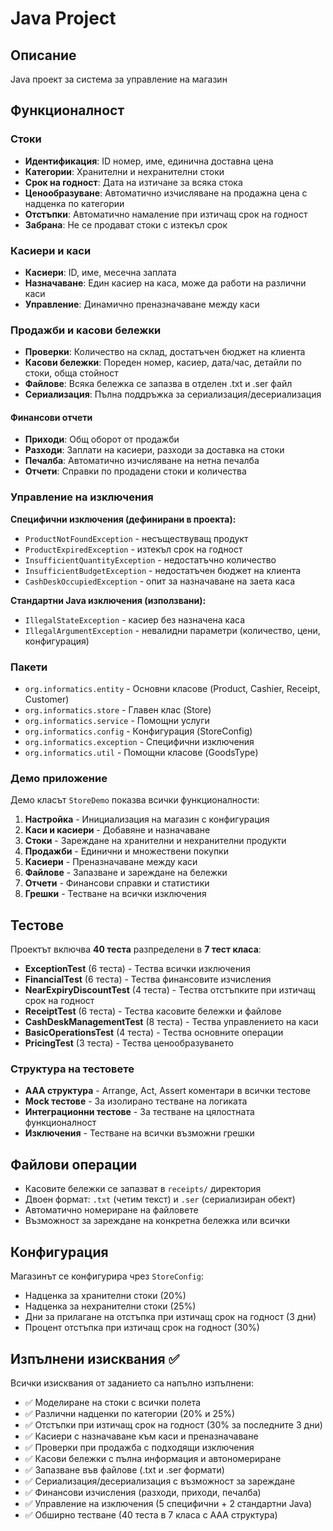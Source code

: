 # Java Project

## Описание
Java проект за система за управление на магазин

## Функционалност

### Стоки
- **Идентификация**: ID номер, име, единична доставна цена
- **Категории**: Хранителни и нехранителни стоки  
- **Срок на годност**: Дата на изтичане за всяка стока
- **Ценообразуване**: Автоматично изчисляване на продажна цена с надценка по категории
- **Отстъпки**: Автоматично намаление при изтичащ срок на годност
- **Забрана**: Не се продават стоки с изтекъл срок

### Касиери и каси
- **Касиери**: ID, име, месечна заплата
- **Назначаване**: Един касиер на каса, може да работи на различни каси
- **Управление**: Динамично преназначаване между каси

### Продажби и касови бележки
- **Проверки**: Количество на склад, достатъчен бюджет на клиента
- **Касови бележки**: Пореден номер, касиер, дата/час, детайли по стоки, обща стойност
- **Файлове**: Всяка бележка се запазва в отделен .txt и .ser файл
- **Сериализация**: Пълна поддръжка за сериализация/десериализация

#### Финансови отчети
- **Приходи**: Общ оборот от продажби
- **Разходи**: Заплати на касиери, разходи за доставка на стоки
- **Печалба**: Автоматично изчисляване на нетна печалба
- **Отчети**: Справки по продадени стоки и количества

### Управление на изключения

**Специфични изключения (дефинирани в проекта):**
- `ProductNotFoundException` - несъществуващ продукт
- `ProductExpiredException` - изтекъл срок на годност
- `InsufficientQuantityException` - недостатъчно количество
- `InsufficientBudgetException` - недостатъчен бюджет на клиента
- `CashDeskOccupiedException` - опит за назначаване на заета каса

**Стандартни Java изключения (използвани):**
- `IllegalStateException` - касиер без назначена каса
- `IllegalArgumentException` - невалидни параметри (количество, цени, конфигурация)


### Пакети
- `org.informatics.entity` - Основни класове (Product, Cashier, Receipt, Customer)
- `org.informatics.store` - Главен клас (Store)
- `org.informatics.service` - Помощни услуги
- `org.informatics.config` - Конфигурация (StoreConfig)
- `org.informatics.exception` - Специфични изключения
- `org.informatics.util` - Помощни класове (GoodsType)


### Демо приложение
Демо класът `StoreDemo` показва всички функционалности:
1. **Настройка** - Инициализация на магазин с конфигурация
2. **Каси и касиери** - Добавяне и назначаване
3. **Стоки** - Зареждане на хранителни и нехранителни продукти
4. **Продажби** - Единични и множествени покупки
5. **Касиери** - Преназначаване между каси
6. **Файлове** - Запазване и зареждане на бележки
7. **Отчети** - Финансови справки и статистики
8. **Грешки** - Тестване на всички изключения

## Тестове
Проектът включва **40 теста** разпределени в **7 тест класа**:
- **ExceptionTest** (6 теста) - Тества всички изключения
- **FinancialTest** (6 теста) - Тества финансовите изчисления
- **NearExpiryDiscountTest** (4 теста) - Тества отстъпките при изтичащ срок на годност 
- **ReceiptTest** (6 теста) - Тества касовите бележки и файлове
- **CashDeskManagementTest** (8 теста) - Тества управлението на каси
- **BasicOperationsTest** (4 теста) - Тества основните операции
- **PricingTest** (3 теста) - Тества ценообразуването

### Структура на тестовете
- **AAA структура** - Arrange, Act, Assert коментари в всички тестове
- **Mock тестове** - За изолирано тестване на логиката
- **Интеграционни тестове** - За тестване на цялостната функционалност
- **Изключения** - Тестване на всички възможни грешки

## Файлови операции
- Касовите бележки се запазват в `receipts/` директория
- Двоен формат: `.txt` (четим текст) и `.ser` (сериализиран обект)
- Автоматично номериране на файловете
- Възможност за зареждане на конкретна бележка или всички

## Конфигурация
Магазинът се конфигурира чрез `StoreConfig`:
- Надценка за хранителни стоки (20%)
- Надценка за нехранителни стоки (25%)
- Дни за прилагане на отстъпка при изтичащ срок на годност (3 дни)
- Процент отстъпка при изтичащ срок на годност (30%)


## Изпълнени изисквания ✅
Всички изисквания от заданието са напълно изпълнени:
- ✅ Моделиране на стоки с всички полета
- ✅ Различни надценки по категории (20% и 25%)
- ✅ Отстъпки при изтичащ срок на годност (30% за последните 3 дни)
- ✅ Касиери с назначаване към каси и преназначаване
- ✅ Проверки при продажба с подходящи изключения
- ✅ Касови бележки с пълна информация и автономериране
- ✅ Запазване във файлове (.txt и .ser формати)
- ✅ Сериализация/десериализация с възможност за зареждане
- ✅ Финансови изчисления (разходи, приходи, печалба)
- ✅ Управление на изключения (5 специфични + 2 стандартни Java)
- ✅ Обширно тестване (40 теста в 7 класа с AAA структура)

